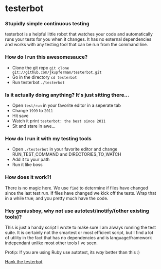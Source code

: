 # testerbot
### Stupidly simple continuous testing

testerbot is a helpful little robot that watches your code and automatically runs your tests for you when it changes. It has no external dependencies and works with any testing tool that can be run from the command line.

### How do I run this awesomesauce?
* Clone the git repo `git clone git://github.com/jkupferman/testerbot.git`
* Go in the directory `cd testerbot`
* Run testerbot `./testerbot`

### Is it actually doing anything? It's just sitting there...
* Open `test/run` in your favorite editor in a seperate tab
* Change `1999` to `2011`
* Hit save
* Watch it print `testerbot: the best since 2011`
* Sit and stare in awe...

### How do I run it with my testing tools
* Open `./testerbot` in your favorite editor and change RUN_TEST_COMMAND and DIRECTORIES_TO_WATCH
* Add it to your path
* Run it like boss

### How does it work?!
There is no magic here. We use `find` to determine if files have changed since the last test run. If files have changed we kick off the tests. Wrap that in a while true; and you pretty much have the code.

### Hey geniusboy, why not use autotest/inotify/(other existing tools)?
This is just a handy script I wrote to make sure I am always running the test suite. It is certainly not the smartest or most efficient script, but I find a lot of utility in the fact that has no dependencies and is language/framework independant unlike most other tools I've seen. 

Protip: If you are using Ruby use autotest, its *way* better than this :)

[Hank the testerbot](http://inhabitots.wpengine.netdna-cdn.com/wp-content/uploads/2010/06/snack-serving-robot-1.jpg)
